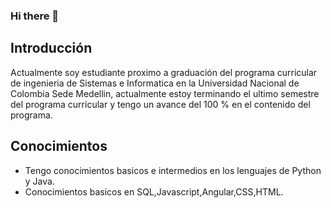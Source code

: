 ### Hi there 👋

## Introducción

Actualmente soy estudiante proximo a graduación del programa curricular de ingenieria de Sistemas e Informatica en la Universidad Nacional de Colombia Sede Medellin, actualmente estoy terminando el ultimo semestre del programa curricular y tengo un avance del 100 % en el contenido del programa.

## Conocimientos
- Tengo conocimientos basicos e intermedios en los lenguajes de Python y Java.
- Conocimientos basicos en SQL,Javascript,Angular,CSS,HTML.
<!--
**ancgarciamo/ancgarciamo** is a ✨ _special_ ✨ repository because its `README.md` (this file) appears on your GitHub profile.

Here are some ideas to get you started:

- 🔭 I’m currently working on ...
- 🌱 I’m currently learning ...
- 👯 I’m looking to collaborate on ...
- 🤔 I’m looking for help with ...
- 💬 Ask me about ...
- 📫 How to reach me: ...
- 😄 Pronouns: ...
- ⚡ Fun fact: ...
-->
